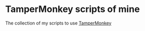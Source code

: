 # TamperMonkey scripts of mine


The collection of my scripts to use [TamperMonkey](https://www.tampermonkey.net/)
